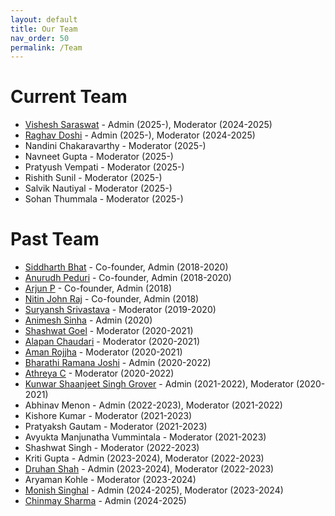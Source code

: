 ```yaml
---
layout: default
title: Our Team
nav_order: 50
permalink: /Team
---
```


Current Team
========

- [Vishesh Saraswat](https://github.com/vishesh312) - Admin (2025-), Moderator (2024-2025)
- [Raghav Doshi](https://github.com/the-purple-jedi) - Admin (2025-), Moderator (2024-2025)
- Nandini Chakaravarthy - Moderator (2025-)
- Navneet Gupta - Moderator (2025-)
- Pratyush Vempati - Moderator (2025-)
- Rishith Sunil - Moderator (2025-)
- Salvik Nautiyal - Moderator (2025-)
- Sohan Thummala - Moderator (2025-)


Past Team
===========

- [Siddharth Bhat](http://bollu.github.io/) - Co-founder, Admin (2018-2020)
- [Anurudh Peduri](http://anurudhp.github.io/) - Co-founder, Admin (2018-2020)
- [Arjun P](https://github.com/Superty) - Co-founder, Admin (2018)
- [Nitin John Raj](https://github.com/njayinthehouse) - Co-founder, Admin (2018)
- [Suryansh Srivastava](https://suryanshsrivastava.github.io/) - Moderator (2019-2020)
- [Animesh Sinha](https://researchweb.iiit.ac.in/~animesh.sinha/home) - Admin (2020)
- [Shashwat Goel](https://github.com/shash42) - Moderator (2020-2021)
- [Alapan Chaudari](https://banrovegrie.github.io/) - Moderator (2020-2021)
- [Aman Rojjha](https://github.com/SarcasticNastik) - Moderator (2020-2021)
- [Bharathi Ramana Joshi](https://bharathi.xyz/) - Admin (2020-2022)
- [Athreya C](https://cathreya.github.io/) - Moderator (2020-2022)
- [Kunwar Shaanjeet Singh Grover](https://github.com/Groverkss) - Admin (2021-2022), Moderator (2020-2021)
- Abhinav Menon - Admin (2022-2023), Moderator (2021-2022)
- Kishore Kumar - Moderator (2021-2023)
- Pratyaksh Gautam - Moderator (2021-2023)
- Avyukta Manjunatha Vummintala - Moderator (2021-2023)
- Shashwat Singh - Moderator (2022-2023)
- Kriti Gupta - Admin (2023-2024), Moderator (2022-2023)
- [Druhan Shah](https://github.com/DruhanShah) - Admin (2023-2024), Moderator (2022-2023)
- Aryaman Kohle - Moderator (2023-2024)
- [Monish Singhal](https://github.com/mynameismon) - Admin (2024-2025), Moderator (2023-2024)
- [Chinmay Sharma](https://ubermayinch.github.io/) - Admin (2024-2025)
